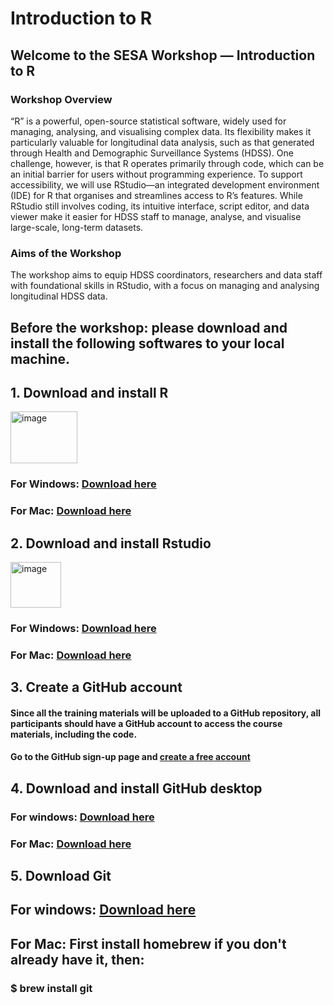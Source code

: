  # Introduction to R
## Welcome to the SESA Workshop — Introduction to R
### Workshop Overview
“R” is a powerful, open-source statistical software, widely used for managing, analysing, and visualising complex data. Its flexibility makes it particularly valuable for longitudinal data analysis, such as that generated through Health and Demographic Surveillance Systems (HDSS). One challenge, however, is that R operates primarily through code, which can be an initial barrier for users without programming experience. To support accessibility, we will use RStudio—an integrated development environment (IDE) for R that organises and streamlines access to R’s features. While RStudio still involves coding, its intuitive interface, script editor, and data viewer make it easier for HDSS staff to manage, analyse, and visualise large-scale, long-term datasets.

### Aims of the Workshop
The workshop aims to equip HDSS coordinators, researchers and data staff with foundational skills in RStudio, with a focus on managing and analysing longitudinal HDSS data. 

## Before the workshop: please download and install the following softwares to your local machine.

## 1. Download and install R
<img width="107" height="83" alt="image" src="https://github.com/user-attachments/assets/7f87ced0-92ac-4c61-85ba-a76fa69e5493" />

### For Windows: [Download here](https://cran.r-project.org/bin/windows/base/R-4.5.1-win.exe)
### For Mac: [Download here](https://cran.r-project.org/bin/macosx/big-sur-arm64/base/R-4.5.1-arm64.pkg)

## 2. Download and install Rstudio
<img width="81" height="73" alt="image" src="https://github.com/user-attachments/assets/08749850-728e-4c8f-8428-3c10063713d0" />

### For Windows: [Download here](https://download1.rstudio.org/electron/windows/RStudio-2025.05.1-513.exe)
### For Mac: [Download here](https://download1.rstudio.org/electron/macos/RStudio-2025.05.1-513.dmg)

## 3. Create a GitHub account
#### Since all the training materials will be uploaded to a GitHub repository, all participants should have a GitHub account to access the course materials, including the code.
#### Go to the GitHub sign-up page and [create a free account](https://github.com/signup)

## 4. Download and install GitHub desktop
### For windows: [Download here](https://central.github.com/deployments/desktop/desktop/latest/win32)
### For Mac: [Download here](https://central.github.com/deployments/desktop/desktop/latest/darwin)

## 5. Download Git
## For windows: [Download here](https://github.com/git-for-windows/git/releases/download/v2.51.0.windows.1/Git-2.51.0-64-bit.exe)
## For Mac: First install homebrew if you don't already have it, then: 
### $ brew install git
